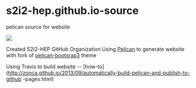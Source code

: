 # s2i2-hep.github.io-source
pelican source for website 

![](https://travis-ci.org/s2i2-hep/s2i2-hep.github.io-source.svg?branch=master)

Created S2I2-HEP GitHub Organization
Using [Pelican](http://getpelican.com/) to generate website with fork of [pelican-bootsrap3](https://github.com/diana-hep/pelican-bootstrap3) theme

Using Travis to build website -- [how-to](http://zonca.github.io/2013/09/automatically-build-pelican-and-publish-to-github
-pages.html)
